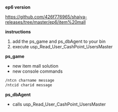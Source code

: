 **ep6 version**

https://github.com/426f776965/shaiya-releases/tree/master/ep6/item%20mall

**instructions**
1. add the ps_game and ps_dbAgent to your bin
2. execute usp_Read_User_CashPoint_UsersMaster

**ps_game**
* new item mall solution
* new console commands
```asm
/ntcn charname message
/ntcid charid message
```

**ps_dbAgent**
* calls usp_Read_User_CashPoint_UsersMaster
